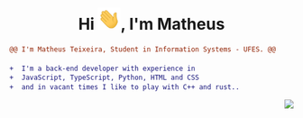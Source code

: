 <h1 align="center">Hi <img src="https://raw.githubusercontent.com/ABSphreak/ABSphreak/master/gifs/Hi.gif" width="40px" />, I'm Matheus</h1>

```diff
@@ I'm Matheus Teixeira, Student in Information Systems - UFES. @@

+  I'm a back-end developer with experience in
+  JavaScript, TypeScript, Python, HTML and CSS
+  and in vacant times I like to play with C++ and rust..
```

<p align="center">
  <img align="right" src="https://github-readme-stats.vercel.app/api/top-langs/?username=matthaw&layout=compact&theme=gotham" />
</p>
